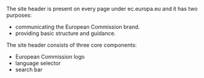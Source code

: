 The site header is present on every page under ec.europa.eu and it has two purposes:

-	communicating the European Commission brand.
-	providing basic structure and guidance.

The site header consists of three core components:
-	European Commission logo
-	language selector
-	search bar
